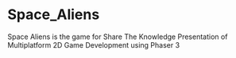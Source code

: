 # Space_Aliens
Space Aliens is the game for Share The Knowledge Presentation of Multiplatform 2D Game Development using Phaser 3
